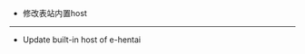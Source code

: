 - 修改表站内置host

------------------------------------------------------------------------------------------

- Update built-in host of e-hentai